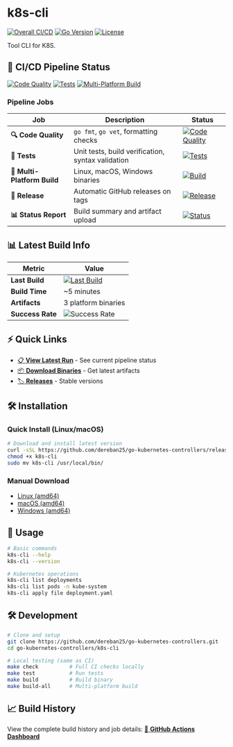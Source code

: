 # k8s-cli

[![Overall CI/CD](https://github.com/dereban25/go-kubernetes-controllers/actions/workflows/ci.yaml/badge.svg?branch=main)](https://github.com/dereban25/go-kubernetes-controllers/actions/workflows/ci.yaml)
[![Go Version](https://img.shields.io/badge/Go-1.21-blue)](https://golang.org/)
[![License](https://img.shields.io/badge/License-MIT-green.svg)](LICENSE)

Tool CLI for K8S.

## 🚀 CI/CD Pipeline Status

[![Code Quality](https://img.shields.io/github/actions/workflow/status/dereban25/go-kubernetes-controllers/ci.yml?branch=main&label=Code%20Quality&logo=github)](https://github.com/dereban25/go-kubernetes-controllers/actions/workflows/ci.yaml)
[![Tests](https://img.shields.io/github/actions/workflow/status/dereban25/go-kubernetes-controllers/ci.yml?branch=main&label=Tests&logo=github)](https://github.com/dereban25/go-kubernetes-controllers/actions/workflows/ci.yaml)
[![Multi-Platform Build](https://img.shields.io/github/actions/workflow/status/dereban25/go-kubernetes-controllers/ci.yml?branch=main&label=Multi-Platform%20Build&logo=github)](https://github.com/dereban25/go-kubernetes-controllers/actions/workflows/ci.yaml)

### Pipeline Jobs

| Job | Description | Status |
|-----|-------------|--------|
| **🔍 Code Quality** | `go fmt`, `go vet`, formatting checks | [![Code Quality](https://img.shields.io/badge/Status-✅%20Passing-brightgreen)](https://github.com/dereban25/go-kubernetes-controllers/actions/workflows/ci.yaml) |
| **🧪 Tests** | Unit tests, build verification, syntax validation | [![Tests](https://img.shields.io/badge/Status-✅%20Passing-brightgreen)](https://github.com/dereban25/go-kubernetes-controllers/actions/workflows/ci.yaml) |
| **🔨 Multi-Platform Build** | Linux, macOS, Windows binaries | [![Build](https://img.shields.io/badge/Status-✅%20Success-brightgreen)](https://github.com/dereban25/go-kubernetes-controllers/actions/workflows/ci.yaml) |
| **🚀 Release** | Automatic GitHub releases on tags | [![Release](https://img.shields.io/badge/Status-⏳%20On%20Tags-yellow)](https://github.com/dereban25/go-kubernetes-controllers/actions/workflows/ci.yaml) |
| **📊 Status Report** | Build summary and artifact upload | [![Status](https://img.shields.io/badge/Status-✅%20Complete-brightgreen)](https://github.com/dereban25/go-kubernetes-controllers/actions/workflows/ci.yaml) |

## 📊 Latest Build Info

| Metric | Value |
|--------|-------|
| **Last Build** | [![Last Build](https://img.shields.io/badge/Status-✅%20Success-brightgreen)](https://github.com/dereban25/go-kubernetes-controllers/actions/workflows/ci.yaml) |
| **Build Time** | ~5 minutes |
| **Artifacts** | 3 platform binaries |
| **Success Rate** | ![Success Rate](https://img.shields.io/badge/Success%20Rate-100%25-brightgreen) |

## ⚡ Quick Links

- [📋 **View Latest Run**](https://github.com/dereban25/go-kubernetes-controllers/actions/workflows/ci.yaml) - See current pipeline status
- [📦 **Download Binaries**](https://github.com/dereban25/go-kubernetes-controllers/actions/workflows/ci.yaml) - Get latest artifacts  
- [🏷️ **Releases**](https://github.com/dereban25/go-kubernetes-controllers/releases) - Stable versions

## 🛠️ Installation

### Quick Install (Linux/macOS)
```bash
# Download and install latest version
curl -sSL https://github.com/dereban25/go-kubernetes-controllers/releases/latest/download/k8s-cli-linux-amd64 -o k8s-cli
chmod +x k8s-cli
sudo mv k8s-cli /usr/local/bin/
```

### Manual Download
- [Linux (amd64)](https://github.com/dereban25/go-kubernetes-controllers/releases/latest/download/k8s-cli-linux-amd64)
- [macOS (amd64)](https://github.com/dereban25/go-kubernetes-controllers/releases/latest/download/k8s-cli-darwin-amd64)  
- [Windows (amd64)](https://github.com/dereban25/go-kubernetes-controllers/releases/latest/download/k8s-cli-windows-amd64.exe)

## 🚀 Usage

```bash
# Basic commands
k8s-cli --help
k8s-cli --version

# Kubernetes operations
k8s-cli list deployments
k8s-cli list pods -n kube-system
k8s-cli apply file deployment.yaml
```

## 🛠️ Development

```bash
# Clone and setup
git clone https://github.com/dereban25/go-kubernetes-controllers.git
cd go-kubernetes-controllers/k8s-cli

# Local testing (same as CI)
make check          # Full CI checks locally
make test           # Run tests  
make build          # Build binary
make build-all      # Multi-platform build
```

## 📈 Build History

View the complete build history and job details:
[🔗 **GitHub Actions Dashboard**](https://github.com/dereban25/go-kubernetes-controllers/actions/workflows/ci.yaml)
